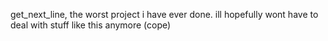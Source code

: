 get_next_line, the worst project i have ever done.
ill hopefully wont have to deal with stuff like this anymore (cope)